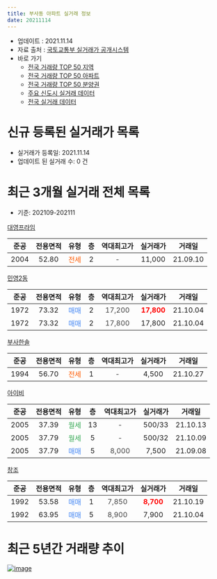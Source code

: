 ```yaml
---
title: 부사동 아파트 실거래 정보
date: 20211114
---
```


* 업데이트 : 2021.11.14
* 자료 출처 : [국토교통부 실거래가 공개시스템](http://rt.molit.go.kr)
* 바로 가기
    * [전국 거래량 TOP 50 지역](https://apt-info.github.io/apt-trade-info/tr)
    * [전국 거래량 TOP 50 아파트](https://apt-info.github.io/apt-trade-info/ta)
    * [전국 거래량 TOP 50 분양권](https://apt-info.github.io/apt-trade-info/tb)
    * [주요 신도시 실거래 데이터](https://apt-info.github.io/apt-trade-info/newtown)
    * [전국 실거래 데이터](https://apt-info.github.io/apt-trade-info/all)



<script async src="https://pagead2.googlesyndication.com/pagead/js/adsbygoogle.js"></script>
<!-- 기본광고 -->
<ins class="adsbygoogle"
     style="display:block"
     data-ad-client="ca-pub-1142216861245946"
     data-ad-slot="4805727019"
     data-ad-format="auto"
     data-full-width-responsive="true"></ins>
<script>
     (adsbygoogle = window.adsbygoogle || []).push({});
</script>


# 신규 등록된 실거래가 목록

* 실거래가 등록일: 2021.11.14
* 업데이트 된 실거래 수: 0 건




<script async src="https://pagead2.googlesyndication.com/pagead/js/adsbygoogle.js"></script>
<!-- 기본광고 -->
<ins class="adsbygoogle"
     style="display:block"
     data-ad-client="ca-pub-1142216861245946"
     data-ad-slot="4805727019"
     data-ad-format="auto"
     data-full-width-responsive="true"></ins>
<script>
     (adsbygoogle = window.adsbygoogle || []).push({});
</script>


# 최근 3개월 실거래 전체 목록
* 기준: 202109-202111


[대영프라임](https://search.naver.com/search.naver?query=%EB%8C%80%EC%98%81%ED%94%84%EB%9D%BC%EC%9E%84)

|준공|전용면적|유형|층|역대최고가|실거래가|거래일|
|:---:|:---:|:---:|:---:|:---:|:---:|:---:|
|2004|52.80|<span style="color:#FF5A00">전세</span>|2|<span style="color:#444444">-</span>|11,000|21.09.10|

[민영2동](https://search.naver.com/search.naver?query=%EB%AF%BC%EC%98%812%EB%8F%99)

|준공|전용면적|유형|층|역대최고가|실거래가|거래일|
|:---:|:---:|:---:|:---:|:---:|:---:|:---:|
|1972|73.32|<span style="color:#4285F3">매매</span>|2|<span style="color:#444444">17,200</span>|<b><span style="color:#FF0000">17,800</span></b>|21.10.04|
|1972|73.32|<span style="color:#4285F3">매매</span>|2|<span style="color:#444444">17,800</span>|17,800|21.10.04|

[부사한솔](https://search.naver.com/search.naver?query=%EB%B6%80%EC%82%AC%ED%95%9C%EC%86%94)

|준공|전용면적|유형|층|역대최고가|실거래가|거래일|
|:---:|:---:|:---:|:---:|:---:|:---:|:---:|
|1994|56.70|<span style="color:#FF5A00">전세</span>|1|<span style="color:#444444">-</span>|4,500|21.10.27|

[아이비](https://search.naver.com/search.naver?query=%EC%95%84%EC%9D%B4%EB%B9%84)

|준공|전용면적|유형|층|역대최고가|실거래가|거래일|
|:---:|:---:|:---:|:---:|:---:|:---:|:---:|
|2005|37.39|<span style="color:#34A853">월세</span>|13|<span style="color:#444444">-</span>|500/33|21.10.13|
|2005|37.79|<span style="color:#34A853">월세</span>|5|<span style="color:#444444">-</span>|500/32|21.10.09|
|2005|37.79|<span style="color:#4285F3">매매</span>|5|<span style="color:#444444">8,000</span>|7,500|21.09.08|

[창조](https://search.naver.com/search.naver?query=%EC%B0%BD%EC%A1%B0)

|준공|전용면적|유형|층|역대최고가|실거래가|거래일|
|:---:|:---:|:---:|:---:|:---:|:---:|:---:|
|1992|53.58|<span style="color:#4285F3">매매</span>|1|<span style="color:#444444">7,850</span>|<b><span style="color:#FF0000">8,700</span></b>|21.10.19|
|1992|63.95|<span style="color:#4285F3">매매</span>|5|<span style="color:#444444">8,900</span>|7,900|21.10.04|



<script async src="https://pagead2.googlesyndication.com/pagead/js/adsbygoogle.js"></script>
<!-- 기본광고 -->
<ins class="adsbygoogle"
     style="display:block"
     data-ad-client="ca-pub-1142216861245946"
     data-ad-slot="4805727019"
     data-ad-format="auto"
     data-full-width-responsive="true"></ins>
<script>
     (adsbygoogle = window.adsbygoogle || []).push({});
</script>


# 최근 5년간 거래량 추이


<div style="width:100%;">
    <canvas id="deal_progress" height="200"></canvas>
</div>

<script>
new Chart(document.getElementById("deal_progress"), {
    type: 'line',
    data: {
        labels: ['16.01','16.02','16.03','16.04','16.05','16.06','16.08','16.09','16.10','16.11','16.12','17.01','17.02','17.03','17.04','17.05','17.06','17.07','17.09','17.10','17.11','17.12','18.02','18.03','18.04','18.05','18.06','18.07','18.08','18.09','18.10','18.11','19.01','19.02','19.03','19.04','19.05','19.06','19.07','19.08','19.09','19.10','19.11','19.12','20.01','20.02','20.03','20.04','20.05','20.06','20.07','20.08','20.09','20.10','20.11','20.12','21.01','21.02','21.03','21.04','21.05','21.06','21.07','21.08','21.09','21.10'],
        datasets: [{
            label: '매매/분양권',
            data: [1,1,2,2,0,3,1,3,2,2,3,2,4,1,0,3,1,2,1,3,2,1,4,2,2,1,2,1,3,1,1,1,3,1,2,5,3,1,1,1,2,4,3,2,2,1,3,2,10,2,4,2,5,4,3,3,2,2,2,3,6,3,2,3,1,4],
            borderColor: "rgba(66, 133, 243, 1)",
            backgroundColor: "rgba(66, 133, 243, 0.05)",
            borderWidth: 1,
            pointRadius: 0,
            fill: false,
            lineTension: 0
        },{
            label: '전/월세',
            data: [0,2,0,0,2,0,0,1,1,1,0,0,0,0,1,0,0,0,0,1,2,0,0,0,0,0,1,1,0,0,1,0,2,0,1,0,0,1,0,0,1,1,0,0,1,0,0,0,1,1,3,0,2,0,0,0,0,2,1,1,1,1,0,0,1,3],
            borderColor: "rgba(255, 90, 0, 1)",
            backgroundColor: "rgba(255, 90, 0, 0.05)",
            borderWidth: 1,
            pointRadius: 0,
            fill: false,
            lineTension: 0
        },{
            label: '합계',
            data: [1,3,2,2,2,3,1,4,3,3,3,2,4,1,1,3,1,2,1,4,4,1,4,2,2,1,3,2,3,1,2,1,5,1,3,5,3,2,1,1,3,5,3,2,3,1,3,2,11,3,7,2,7,4,3,3,2,4,3,4,7,4,2,3,2,7],
            borderColor: "rgba(0, 0, 0, 1)",
            backgroundColor: "rgba(0, 0, 0, 0.03)",
            borderWidth: 0.1,
            pointRadius: 0,
            fill: true,
            lineTension: 0
        }
        ]
    },
    options: {
        responsive: true,
        title: {
            display: false
        },
        tooltips: {
            mode: 'index',
            intersect: false
        },
        hover: {
            mode: 'nearest',
            intersect: true
        },
        scales: {
            xAxes: [{
                display: true,
                scaleLabel: {
                    display: true,
                    labelString: '년/월'
                }
            }],
            yAxes: [{
                display: true,
                ticks: {
                    suggestedMin: 0,
                },
                scaleLabel: {
                    display: true,
                    labelString: '실거래 수'
                }
            }]
        }
    }
});

</script>


[![image](https://apt-info.github.io/images/2020-01-03-apt-trade-info/1024x500.png)](https://play.google.com/store/apps/details?id=com.aptinfo.apttradeinfo)


